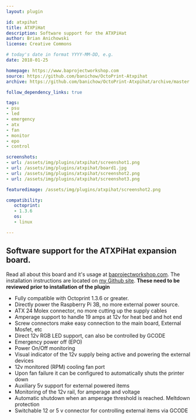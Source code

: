 ```yaml
---
layout: plugin

id: atxpihat
title: ATXPiHat
description: Software support for the ATXPiHat
author: Brian Anichowski
license: Creative Commons

# today's date in format YYYY-MM-DD, e.g.
date: 2018-01-25

homepage: https://www.baprojectworkshop.com
source: https://github.com/banichow/OctoPrint-Atxpihat
archive: https://github.com/banichow/OctoPrint-Atxpihat/archive/master.zip

follow_dependency_links: true

tags:
- psu
- led
- emergency
- atx
- fan
- monitor
- epo 
- control

screenshots:
- url: /assets/img/plugins/atxpihat/screenshot1.png
- url: /assets/img/plugins/atxpihat/board1.jpg
- url: /assets/img/plugins/atxpihat/screenshot2.png
- url: /assets/img/plugins/atxpihat/screenshot3.png

featuredimage: /assets/img/plugins/atxpihat/screenshot2.png

compatibility:
   octoprint: 
   - 1.3.6
   os:
   - linux

---
```


## Software support for the ATXPiHat expansion board.

Read all about this board and it's usage at [baprojectworkshop.com](https://wp.me/p98gmw-7g). The installation instructions are located on [my Github site](https://github.com/banichow/OctoPrint-Atxpihat). **These need to be reviewed prior to installation of the plugin**


* Fully compatible with Octoprint 1.3.6 or greater.
* Directly power the Raspberry Pi 3B, no more external power source.
* ATX 24 Molex connector, no more cutting up the supply cables
* Amperage support to handle 19 amps at 12v for heat bed and hot end
* Screw connectors make easy connection to the main board, External Mosfet, etc
* Direct 12v RGB LED support, can also be controlled by GCODE
* Emergency power off (EPO)
* Power On/Off monitoring
* Visual indicator of the 12v supply being active and powering the external devices
* 12v monitored (RPM) cooling fan port
* Upon fan failure it can be configured to automatically shuts the printer down
* Auxiliary 5v support for external powered items
* Monitoring of the 12v rail, for amperage and voltage
* Automatic shutdown when an amperage threshold is reached. Meltdown protection
* Switchable 12 or 5 v connector for controlling external items via GCODE



